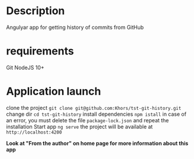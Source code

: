 # Description
Angulyar app for getting history of commits from GitHub

# requirements
Git
NodeJS 10+

# Application launch
clone the project
`git clone git@github.com:Khors/tst-git-history.git`
change dir
`cd tst-git-history`
install dependencies
`npm istall`
in case of an error, you must delete the file `package-lock.json` and repeat the installation
Start app
`ng serve`
the project will be available at `http://localhost:4200`

**Look at "From the author" on home page for more information about this app**